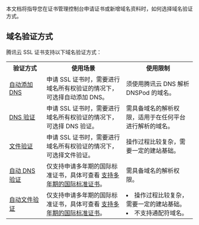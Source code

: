 本文档将指导您在证书管理控制台申请证书或新增域名资料时，如何选择域名验证方式。

## 域名验证方式
腾讯云 SSL 证书支持以下域名验证方式：
<table>
<tr>
<th width="20%">验证方式</th>
<th>使用场景</th>
<th >使用限制</th>
</tr>
<tr>
<td><a href="https://cloud.tencent.com/document/product/400/54499">自动添加 DNS </a></td>
<td>申请 SSL 证书时，需要进行域名所有权验证的情况下，可选择自动添加 DNS。</td>
<td>须使用腾讯云 DNS 解析 DNSPod 的域名。</td>
</tr>
<tr>
<td><a href="https://cloud.tencent.com/document/product/400/54500">DNS 验证</a></td>
<td>申请 SSL 证书时，需要进行域名所有权验证的情况下，可选择 DNS 验证。</td>
<td >需具备域名的解析权限，适用于在任何平台进行解析的域名。</td>
</tr>
<tr>
<td><a href="https://cloud.tencent.com/document/product/400/54501">文件验证</a></td>
<td>申请 SSL 证书时，需要进行域名所有权验证的情况下，可选择文件验证。</td>
<td>操作过程比较复杂，需要一定的建站基础。</td>
</tr>
<tr>
<td><a href="https://cloud.tencent.com/document/product/400/54502">自动 DNS 验证</a></td>
<td>仅支持申请多年期的国际标准证书，具体可查看 <a href="https://cloud.tencent.com/document/product/400/52953#multiyear">支持多年期的国际标准证书</a>。</td>
<td>需具备域名的解析权限。</td>
</tr>
<tr>
<td><a href="https://cloud.tencent.com/document/product/400/54503">自动文件验证</a></td>
<td>仅支持申请多年期的国际标准证书，具体可查看 <a href="https://cloud.tencent.com/document/product/400/52953#multiyear">支持多年期的国际标准证书</a>。</td>
<td><li>操作过程比较复杂，需要一定的建站基础。</li><li>不支持通配符域名。</li></td>
</tr>
</table>



